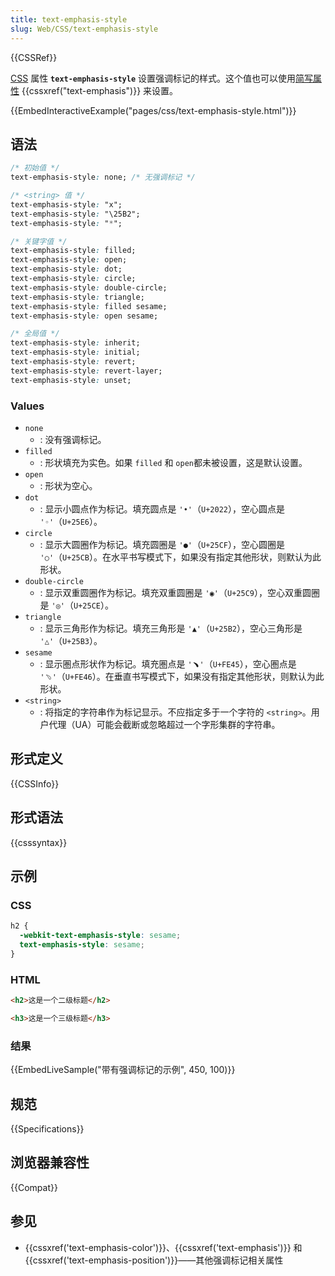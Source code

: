 ```yaml
---
title: text-emphasis-style
slug: Web/CSS/text-emphasis-style
---
```


{{CSSRef}}

[CSS](/zh-CN/docs/Web/CSS) 属性 **`text-emphasis-style`** 设置强调标记的样式。这个值也可以使用[简写属性](/zh-CN/docs/Web/CSS/Shorthand_properties) {{cssxref("text-emphasis")}} 来设置。

{{EmbedInteractiveExample("pages/css/text-emphasis-style.html")}}

## 语法

```css
/* 初始值 */
text-emphasis-style: none; /* 无强调标记 */

/* <string> 值 */
text-emphasis-style: "x";
text-emphasis-style: "\25B2";
text-emphasis-style: "*";

/* 关键字值 */
text-emphasis-style: filled;
text-emphasis-style: open;
text-emphasis-style: dot;
text-emphasis-style: circle;
text-emphasis-style: double-circle;
text-emphasis-style: triangle;
text-emphasis-style: filled sesame;
text-emphasis-style: open sesame;

/* 全局值 */
text-emphasis-style: inherit;
text-emphasis-style: initial;
text-emphasis-style: revert;
text-emphasis-style: revert-layer;
text-emphasis-style: unset;
```

### Values

- `none`
  - : 没有强调标记。
- `filled`
  - : 形状填充为实色。如果 `filled` 和 `open`都未被设置，这是默认设置。
- `open`
  - : 形状为空心。
- `dot`
  - : 显示小圆点作为标记。填充圆点是 `'•'`（`U+2022`），空心圆点是 `'◦'`（`U+25E6`）。
- `circle`
  - : 显示大圆圈作为标记。填充圆圈是 `'●'`（`U+25CF`），空心圆圈是 `'○'`（`U+25CB`）。在水平书写模式下，如果没有指定其他形状，则默认为此形状。
- `double-circle`
  - : 显示双重圆圈作为标记。填充双重圆圈是 `'◉'`（`U+25C9`），空心双重圆圈是 `'◎'`（`U+25CE`）。
- `triangle`
  - : 显示三角形作为标记。填充三角形是 `'▲'`（`U+25B2`），空心三角形是 `'△'`（`U+25B3`）。
- `sesame`
  - : 显示圏点形状作为标记。填充圏点是 `'﹅'`（`U+FE45`），空心圏点是 `'﹆'`（`U+FE46`）。在垂直书写模式下，如果没有指定其他形状，则默认为此形状。
- `<string>`
  - : 将指定的字符串作为标记显示。不应指定多于一个字符的 `<string>`。用户代理（UA）可能会截断或忽略超过一个字形集群的字符串。

## 形式定义

{{CSSInfo}}

## 形式语法

{{csssyntax}}

## 示例

### CSS

```css
h2 {
  -webkit-text-emphasis-style: sesame;
  text-emphasis-style: sesame;
}
```

### HTML

```html
<h2>这是一个二级标题</h2>

<h3>这是一个三级标题</h3>
```

### 结果

{{EmbedLiveSample("带有强调标记的示例", 450, 100)}}

## 规范

{{Specifications}}

## 浏览器兼容性

{{Compat}}

## 参见

- {{cssxref('text-emphasis-color')}}、{{cssxref('text-emphasis')}} 和 {{cssxref('text-emphasis-position')}}——其他强调标记相关属性
